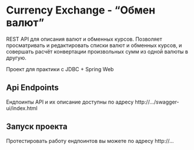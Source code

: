 # Currency Exchange - “Обмен валют”


REST API для описания валют и обменных курсов. Позволяет просматривать и редактировать списки валют и
обменных курсов, и совершать расчёт конвертации произвольных сумм из одной валюты в другую.

Проект для практики с JDBC + Spring Web

## Api Endpoints

Ендпоинты API и их описание доступны по адресу http://.../swagger-ui/index.html

## Запуск проекта

Протестировать работу ендпоинтов вы можете по адресу http://...